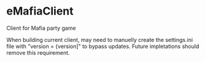 eMafiaClient
============

Client for Mafia party game


When building current client, may need to manuelly create the settings.ini file with "version = {version]" to bypass updates.
Future impletations should remove this requirement.
